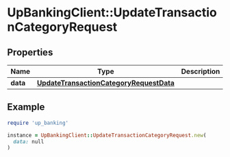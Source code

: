 # UpBankingClient::UpdateTransactionCategoryRequest

## Properties

| Name | Type | Description | Notes |
| ---- | ---- | ----------- | ----- |
| **data** | [**UpdateTransactionCategoryRequestData**](UpdateTransactionCategoryRequestData.md) |  |  |

## Example

```ruby
require 'up_banking'

instance = UpBankingClient::UpdateTransactionCategoryRequest.new(
  data: null
)
```

